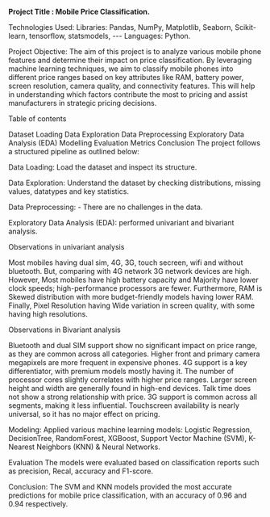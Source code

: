 **Project Title : Mobile Price Classification.**

Technologies Used: Libraries: Pandas, NumPy, Matplotlib, Seaborn, Scikit-learn, tensorflow, statsmodels, --- Languages: Python.

Project Objective: The aim of this project is to analyze various mobile phone features and determine their impact on price classification. By leveraging machine learning techniques, we aim to classify mobile phones into different price ranges based on key attributes like RAM, battery power, screen resolution, camera quality, and connectivity features. This will help in understanding which factors contribute the most to pricing and assist manufacturers in strategic pricing decisions.

Table of contents

Dataset Loading Data Exploration Data Preprocessing Exploratory Data Analysis (EDA) Modelling Evaluation Metrics Conclusion The project follows a structured pipeline as outlined below:

Data Loading: Load the dataset and inspect its structure.

Data Exploration: Understand the dataset by checking distributions, missing values, datatypes and key statistics.

Data Preprocessing: - There are no challenges in the data.

Exploratory Data Analysis (EDA): performed univariant and bivariant analysis.

Observations in univariant analysis

Most mobiles having dual sim, 4G, 3G, touch secreen, wifi and without bluetooth. But, comparing with 4G network 3G network devices are high. However, Most mobiles have high battery capacity and Majority have lower clock speeds; high-performance processors are fewer. Furthermore, RAM is Skewed distribution with more budget-friendly models having lower RAM. Finally, Pixel Resolution having Wide variation in screen quality, with some having high resolutions.

Observations in Bivariant analysis

Bluetooth and dual SIM support show no significant impact on price range, as they are common across all categories. Higher front and primary camera megapixels are more frequent in expensive phones. 4G support is a key differentiator, with premium models mostly having it. The number of processor cores slightly correlates with higher price ranges. Larger screen height and width are generally found in high-end devices. Talk time does not show a strong relationship with price. 3G support is common across all segments, making it less influential. Touchscreen availability is nearly universal, so it has no major effect on pricing.

Modeling:
Applied various machine learning models: Logistic Regression, DecisionTree, RandomForest, XGBoost, Support Vector Machine (SVM), K-Nearest Neighbors (KNN) & Neural Networks.

Evaluation
The models were evaluated based on classification reports such as precision, Recal, accuracy and F1-score.

Conclusion:
The SVM and KNN models provided the most accurate predictions for mobile price classification, with an accuracy of 0.96 and 0.94 respectively.
